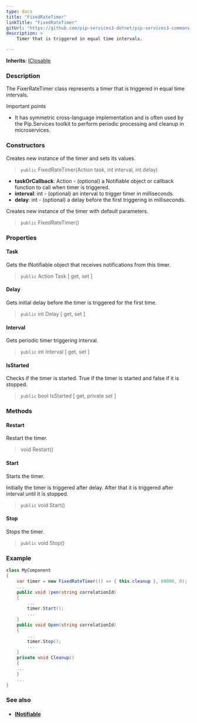 ```yaml
---
type: docs
title: "FixedRateTimer"
linkTitle: "FixedRateTimer"
gitUrl: "https://github.com/pip-services3-dotnet/pip-services3-commons-dotnet"
description: >
    Timer that is triggered in equal time intervals.

---
```


**Inherits**: [IClosable](../iclosable)

### Description

The FixerRateTimer class represents a timer that is triggered in equal time intervals.

Important points

- It has symmetric cross-language implementation and is often used by the Pip.Services toolkit to perform periodic processing and cleanup in microservices.

### Constructors
Creates new instance of the timer and sets its values.

> `public` FixedRateTimer(Action task, int interval, int delay)

- **taskOrCallback**: Action - (optional) a Notifiable object or callback function to call when timer is triggered.
- **interval**: int - (optional) an interval to trigger timer in milliseconds.
- **delay**: int - (optional) a delay before the first triggering in milliseconds.


Creates new instance of the timer with default parameters.

> `public` FixedRateTimer()


### Properties

#### Task
Gets the INotifiable object that receives notifications from this timer.
> `public` Action Task [ get, set ]


#### Delay
Gets initial delay before the timer is triggered for the first time.
> `public` int Delay [ get, set ]


#### Interval
Gets periodic timer triggering interval.
> `public` int Interval [ get, set ]


#### IsStarted
Checks if the timer is started. 
True if the timer is started and false if it is stopped.

> `public` bool IsStarted [ get, private set ]


### Methods

#### Restart
Restart the timer.

> void Restart()


#### Start
Starts the timer.

Initially the timer is triggered after delay.
After that it is triggered after interval until it is stopped.

> `public` void Start()


#### Stop
Stops the timer.

> `public` void Stop()


### Example
```cs
class MyComponent 
{
    var timer = new FixedRateTimer(() => { this.cleanup }, 60000, 0);
    ...
    public void )pen(string correlationId)
    {
        ...
        timer.Start();
        ...
    }
    public void Open(string correlationId)
    {
        ...
        timer.Stop();
        ...
    }
    private void Cleanup()
    {
    ...
    }
    ...
}

```

### See also
- #### [INotifiable](../inotifiable)
